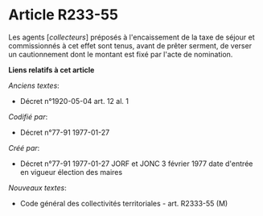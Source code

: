 # Article R233-55

Les agents [*collecteurs*] préposés à l'encaissement de la taxe de séjour et commissionnés à cet effet sont tenus, avant de
prêter serment, de verser un cautionnement dont le montant est fixé par l'acte de nomination.

**Liens relatifs à cet article**

_Anciens textes_:

  - Décret n°1920-05-04 art. 12 al. 1

_Codifié par_:

  - Décret n°77-91 1977-01-27

_Créé par_:

  - Décret n°77-91 1977-01-27 JORF et JONC 3 février 1977 date d'entrée en vigueur élection des maires

_Nouveaux textes_:

  - Code général des collectivités territoriales - art. R2333-55 (M)
